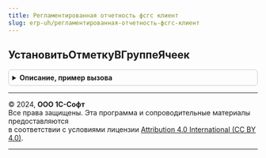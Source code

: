 ```yaml
---
title: Регламентированная отчетность фсгс клиент
slug: erp-uh/регламентированная-отчетность-фсгс-клиент
---
```



## УстановитьОтметкуВГруппеЯчеек
<details style="margin: 1em 0; padding: 0.5em; border: 1px solid #ccc; border-radius: 6px;">

<summary style="font-weight: bold; cursor: pointer;">Описание, пример вызова</summary>

```bsl

// Процедура устанавливает отметку в группе ячеек табличного документа
//
// Параметры:
//   Форма                   - Форма клиентского приложения - Форма статистического отчета.
//   Область                 - ОбластьЯчеекТабличногоДокумента - выделеннная область табличного документа.
//   НачальнаяСтрокаВГруппе  - Число - начальная строка в группе.
//   КонечнаяСтрокаВГруппе   - Число - конечная строка в группе.
//   НачальнаяКолонкаВГруппе - Число - начальная колонка в группе.
//   КонечнаяКолонкаВГруппе  - Число - конечная колонка в группе.
//   КоличествоОтметок       - Число - количество возможных отметок в группе.
//   СимволОтметки           - Строка - символ которым ставится отметка в табличном документе
//   ИмяТД                   - Строка - имя табличного документа.
//
// Пример:
//   РегламентированнаяОтчетностьФСГСКлиент.УстановитьОтметкуВГруппеЯчеек(ЭтотОбъект, Область, 1, 14, 2, 2, 3, "1", "ТабличныйДокумент");
//
Процедура УстановитьОтметкуВГруппеЯчеек(Форма, Область, НачальнаяСтрокаВГруппе, КонечнаяСтрокаВГруппе, Экспорт
```

Пример вызова
```bsl
РегламентированнаяОтчетностьФСГСКлиент.УстановитьОтметкуВГруппеЯчеек(Форма, Область, НачальнаяСтрокаВГруппе, КонечнаяСтрокаВГруппе, );
```
</details>

---

© 2024, **ООО 1С-Софт**  
Все права защищены. Эта программа и сопроводительные материалы предоставляются  
в соответствии с условиями лицензии [Attribution 4.0 International (CC BY 4.0)](https://creativecommons.org/licenses/by/4.0/legalcode).

---
